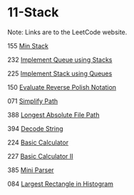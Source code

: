 # 11-Stack
Note: Links are to the LeetCode website.

155 [Min Stack](https://leetcode.com/problems/min-stack/description/)

232 [Implement Queue using Stacks](https://leetcode.com/problems/implement-queue-using-stacks/description/)

225 [Implement Stack using Queues](https://leetcode.com/problems/implement-stack-using-queues/description/)

150 [Evaluate Reverse Polish Notation](https://leetcode.com/problems/evaluate-reverse-polish-notation/description/)

071 [Simplify Path](https://leetcode.com/problems/simplify-path/description/)

388 [Longest Absolute File Path](https://leetcode.com/problems/longest-absolute-file-path/description/)

394 [Decode String](https://leetcode.com/problems/decode-string/)

224 [Basic Calculator](https://leetcode.com/problems/basic-calculator/description/)

227 [Basic Calculator II](https://leetcode.com/problems/basic-calculator-ii/description/)

385 [Mini Parser](https://leetcode.com/problems/mini-parser/description/)

084 [Largest Rectangle in Histogram](https://leetcode.com/problems/largest-rectangle-in-histogram/description/)
